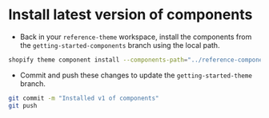 # Install latest version of components

  - Back in your `reference-theme` workspace, install the components from the `getting-started-components` branch using the local path.
```bash
shopify theme component install --components-path="../reference-components"
```

  - Commit and push these changes to update the `getting-started-theme` branch.

```bash
git commit -m "Installed v1 of components"
git push
```